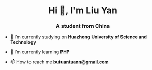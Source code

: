 <h1 align="center">Hi 👋, I'm Liu Yan</h1>
<h3 align="center">A student from China</h3>

- 🔭 I’m currently studying on **Huazhong University of Science and Technology**

- 🌱 I’m currently learning **PHP**

- 📫 How to reach me **butuantuann@gmail.com**

</p>
